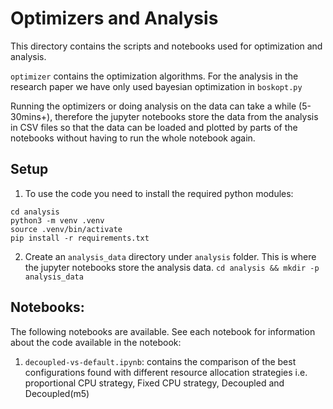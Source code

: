# Optimizers and Analysis
This directory contains the scripts and notebooks used for optimization and analysis. 

`optimizer` contains the optimization algorithms. For the analysis in the research paper we have only used bayesian optimization in `boskopt.py`

Running the optimizers or doing analysis on the data can take a while (5-30mins+), therefore the jupyter notebooks store the data from the analysis in CSV files so that the data can be loaded and plotted by parts of the notebooks without having to run the whole notebook again. 
## Setup 
1. To use the code you need to install the required python modules:
```
cd analysis
python3 -m venv .venv
source .venv/bin/activate
pip install -r requirements.txt
```

2. Create an `analysis_data` directory under `analysis` folder. This is where the jupyter notebooks store the analysis data. 
`cd analysis && mkdir -p analysis_data`


## Notebooks:
The following notebooks are available. See each notebook for information about the code available in the notebook:
1. `decoupled-vs-default.ipynb`: contains the comparison of the best configurations found with different resource allocation strategies i.e. proportional CPU strategy, Fixed CPU strategy, Decoupled and Decoupled(m5)